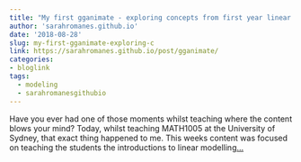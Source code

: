 ```yaml
---
title: "My first gganimate - exploring concepts from first year linear modelling!"
author: 'sarahromanes.github.io'
date: '2018-08-28'
slug: my-first-gganimate-exploring-c
link: https://sarahromanes.github.io/post/gganimate/
categories:
- bloglink
tags:
  - modeling
  - sarahromanesgithubio
---
```


Have you ever had one of those moments whilst teaching where the content blows your mind? Today, whilst teaching MATH1005 at the University of Sydney, that exact thing happened to me. This weeks content was focused on teaching the students the introductions to linear modelling[... <i class="fas fa-external-link-alt"></i>](https://sarahromanes.github.io/post/gganimate/)


